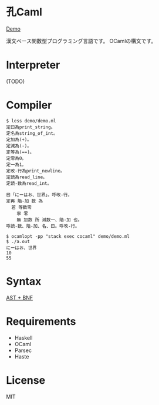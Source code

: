# 孔Caml

[Demo](https://wass80.github.io/CoCaml/demo/)

漢文ベース関数型プログラミング言語です。
OCamlの構文です。

# Interpreter

(TODO)

# Compiler

```
$ less demo/demo.ml
定曰為print_string。
定名為string_of_int。
定加為(+)。
定減為(-)。
定等為(==)。
定零為0。
定一為1。
定改-行為print_newline。
定読為read_line。
定読-数為read_int。

曰「にーはお、世界」。呼改-行。
定再 階-加 数 為
  若 等数零
    寧 零
    無 加数 所 減数一、階-加 也。
呼読-数、階-加、名、曰。呼改-行。

$ ocamlopt -pp "stack exec cocaml" demo/demo.ml
$ ./a.out
にーはお、世界
10
55
```

# Syntax

[AST + BNF](./src/Ast.hs)

# Requirements

* Haskell
* OCaml
* Parsec
* Haste

# License

MIT
